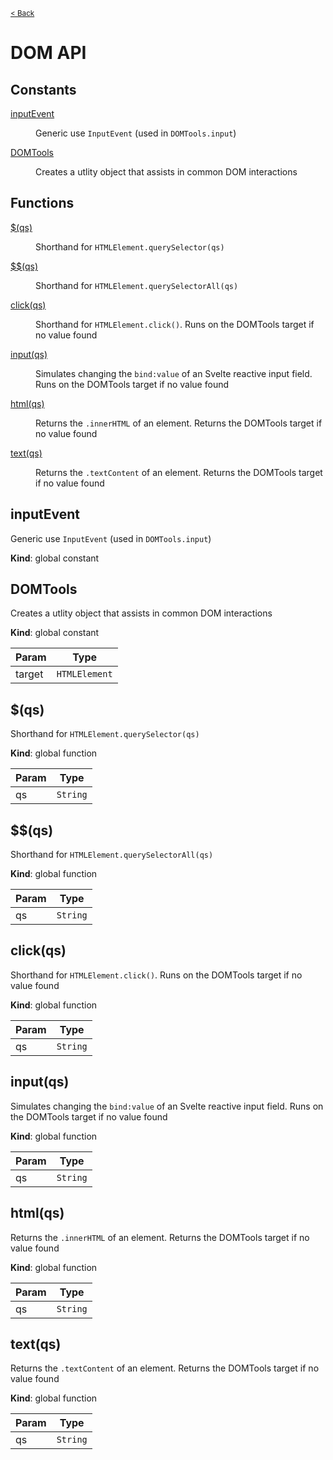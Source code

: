 <small>[< Back](../README.md)</small>

# DOM API

## Constants

<dl>
<dt><a href="#inputEvent">inputEvent</a></dt>
<dd><p>Generic use <code>InputEvent</code> (used in <code>DOMTools.input</code>)</p>
</dd>
<dt><a href="#DOMTools">DOMTools</a></dt>
<dd><p>Creates a utlity object that assists in common DOM interactions</p>
</dd>
</dl>

## Functions

<dl>
<dt><a href="#$">$(qs)</a></dt>
<dd><p>Shorthand for <code>HTMLElement.querySelector(qs)</code></p>
</dd>
<dt><a href="#$$">$$(qs)</a></dt>
<dd><p>Shorthand for <code>HTMLElement.querySelectorAll(qs)</code></p>
</dd>
<dt><a href="#click">click(qs)</a></dt>
<dd><p>Shorthand for <code>HTMLElement.click()</code>. Runs on the DOMTools target if no value found</p>
</dd>
<dt><a href="#input">input(qs)</a></dt>
<dd><p>Simulates changing the <code>bind:value</code> of an Svelte reactive input field. Runs on the DOMTools target if no value found</p>
</dd>
<dt><a href="#html">html(qs)</a></dt>
<dd><p>Returns the <code>.innerHTML</code> of an element. Returns the DOMTools target if no value found</p>
</dd>
<dt><a href="#text">text(qs)</a></dt>
<dd><p>Returns the <code>.textContent</code> of an element. Returns the DOMTools target if no value found</p>
</dd>
</dl>

<a name="inputEvent"></a>

## inputEvent

Generic use `InputEvent` (used in `DOMTools.input`)

**Kind**: global constant
<a name="DOMTools"></a>

## DOMTools

Creates a utlity object that assists in common DOM interactions

**Kind**: global constant

| Param  | Type                     |
| ------ | ------------------------ |
| target | <code>HTMLElement</code> |

<a name="$"></a>

## $(qs)

Shorthand for `HTMLElement.querySelector(qs)`

**Kind**: global function

| Param | Type                |
| ----- | ------------------- |
| qs    | <code>String</code> |

<a name="$$"></a>

## $$(qs)

Shorthand for `HTMLElement.querySelectorAll(qs)`

**Kind**: global function

| Param | Type                |
| ----- | ------------------- |
| qs    | <code>String</code> |

<a name="click"></a>

## click(qs)

Shorthand for `HTMLElement.click()`. Runs on the DOMTools target if no value found

**Kind**: global function

| Param | Type                |
| ----- | ------------------- |
| qs    | <code>String</code> |

<a name="input"></a>

## input(qs)

Simulates changing the `bind:value` of an Svelte reactive input field. Runs on the DOMTools target if no value found

**Kind**: global function

| Param | Type                |
| ----- | ------------------- |
| qs    | <code>String</code> |

<a name="html"></a>

## html(qs)

Returns the `.innerHTML` of an element. Returns the DOMTools target if no value found

**Kind**: global function

| Param | Type                |
| ----- | ------------------- |
| qs    | <code>String</code> |

<a name="text"></a>

## text(qs)

Returns the `.textContent` of an element. Returns the DOMTools target if no value found

**Kind**: global function

| Param | Type                |
| ----- | ------------------- |
| qs    | <code>String</code> |
